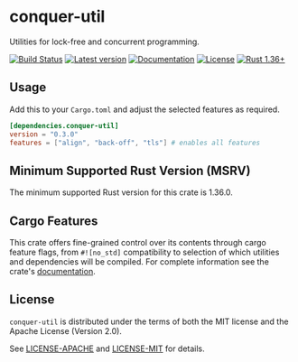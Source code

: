 # conquer-util

Utilities for lock-free and concurrent programming.

[![Build Status](https://travis-ci.org/oliver-giersch/conquer-util.svg?branch=master)](
https://travis-ci.org/oliver-giersch/conquer-util)
[![Latest version](https://img.shields.io/crates/v/conquer-util.svg)](https://crates.io/crates/conquer-util)
[![Documentation](https://docs.rs/conquer-util/badge.svg)](https://docs.rs/conquer-util)
[![License](https://img.shields.io/badge/license-MIT%2FApache--2.0-blue.svg)](
https://github.com/oliver-giersch/conquer-util)
[![Rust 1.36+](https://img.shields.io/badge/Rust-1.36.0-orange.svg)](
https://www.rust-lang.org)

## Usage

Add this to your `Cargo.toml` and adjust the selected features as required.

```toml
[dependencies.conquer-util]
version = "0.3.0"
features = ["align", "back-off", "tls"] # enables all features
```

## Minimum Supported Rust Version (MSRV)

The minimum supported Rust version for this crate is 1.36.0.

## Cargo Features

This crate offers fine-grained control over its contents through cargo feature
flags, from `#![no_std]` compatibility to selection of which utilities and
dependencies will be compiled.
For complete information see the crate's
[documentation](https://docs.rs/conquer-util).

## License

`conquer-util` is distributed under the terms of both the MIT license and the
Apache License (Version 2.0).

See [LICENSE-APACHE](LICENSE-APACHE) and [LICENSE-MIT](LICENSE-MIT) for details.

